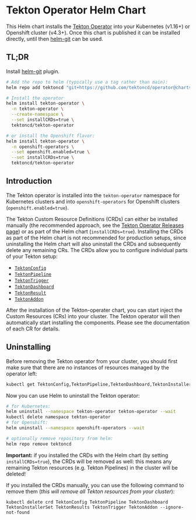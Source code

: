 # Tekton Operator Helm Chart

This Helm chart installs the [Tekton Operator](https://tekton.dev/docs/operator/) into your Kubernetes (v1.16+) or Openshift cluster (v4.3+).
Once this chart is published it can be installed directly, until then [helm-git](https://github.com/aslafy-z/helm-git) can be used.

## TL;DR

Install [helm-git](https://github.com/aslafy-z/helm-git) plugin.

```sh
# Add the repo to helm (typically use a tag rather than main):
helm repo add tektoncd "git+https://github.com/tektoncd/operator@charts?ref=main"

# Install the operator
helm install tekton-operator \
  -n tekton-operator \
  --create-namespace \
  --set installCRDs=true \
  tektoncd/tekton-operator

# or install the Openshift flavor:
helm install tekton-operator \
  -n openshift-operators \
  --set openshift.enabled=true \
  --set installCRDs=true \
  tektoncd/tekton-operator
```

## Introduction

The Tekton operator is installed into the `tekton-operator` namespace for Kubernetes clusters and into `openshift-operators` for Openshift clusters (`openshift.enabled=true`).

The Tekton Custom Resource Definitions (CRDs) can either be installed manually (the recommended approach, see the [Tekton Operator Releases page](https://github.com/tektoncd/operator/releases)) or as part of the Helm chart (`installCRDs=true`).
Installing the CRDs as part of the Helm chart is not recommended for production setups, since uninstalling the Helm chart will also uninstall the CRDs and subsequently delete any remaining CRs.
The CRDs allow you to configure individual parts of your Tekton setup:

* [`TektonConfig`](https://tekton.dev/docs/operator/tektonconfig/)
* [`TektonPipeline`](https://tekton.dev/docs/operator/tektonpipeline/)
* [`TektonTrigger`](https://tekton.dev/docs/operator/tektontrigger/)
* [`TektonDashboard`](https://tekton.dev/docs/operator/tektondashboard/)
* [`TektonResult`](https://tekton.dev/docs/operator/tektonresult/)
* [`TektonAddon`](https://tekton.dev/docs/operator/tektonaddon/)

After the installation of the Tekton-operater chart, you can start inject the Custom Resources (CRs) into your cluster.
The Tekton operator will then automatically start installing the components.
Please see the documentation of each CR for details.

## Uninstalling

Before removing the Tekton operator from your cluster, you should first make sure that there are no instances of resources managed by the operator left:

```sh
kubectl get TektonConfig,TektonPipeline,TektonDashboard,TektonInstallerSet,TektonResults,TektonTrigger,TektonAddon --all-namespaces
```

Now you can use Helm to uninstall the Tekton operator:

```sh
# for Kubernetes:
helm uninstall --namespace tekton-operator tekton-operator --wait
kubectl delete namespace tekton-operator
# for Openshift:
helm uninstall --namespace openshift-operators --wait

# optionally remove repository from helm:
helm repo remove tektoncd
```

**Important:** if you installed the CRDs with the Helm chart (by setting `installCRDs=true`), the CRDs will be removed as well: this means any remaining Tekton resources (e.g. Tekton Pipelines) in the cluster will be deleted!

If you installed the CRDs manually, you can use the following command to remove them (*this will remove all Tekton resources from your cluster*):
```
kubectl delete crd TektonConfig TektonPipeline TektonDashboard TektonInstallerSet TektonResults TektonTrigger TektonAddon --ignore-not-found
```
